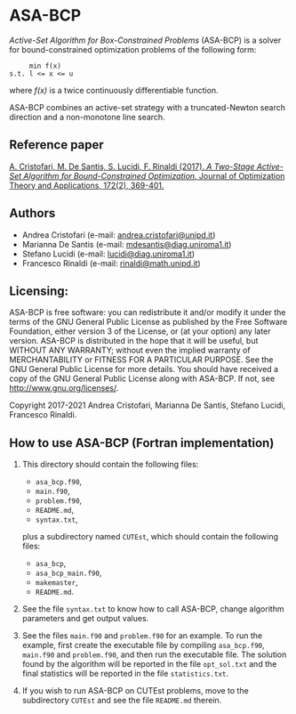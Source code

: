 # ASA-BCP

_Active-Set Algorithm for Box-Constrained Problems_ (ASA-BCP) is a solver for bound-constrained
optimization problems of the following form:

         min f(x)
    s.t. l <= x <= u

where _f(x)_ is a twice continuously differentiable function.

ASA-BCP combines an active-set strategy with a truncated-Newton search direction and a non-monotone line search.

## Reference paper

[A. Cristofari, M. De Santis, S. Lucidi, F. Rinaldi (2017). _A Two-Stage Active-Set Algorithm for Bound-Constrained Optimization._
Journal of Optimization Theory and Applications, 172(2), 369-401.](https://link.springer.com/article/10.1007/s10957-016-1024-9)

## Authors

* Andrea Cristofari (e-mail: [andrea.cristofari@unipd.it](mailto:andrea.cristofari@unipd.it))
* Marianna De Santis (e-mail: [mdesantis@diag.uniroma1.it](mailto:mdesantis@diag.uniroma1.it))
* Stefano Lucidi (e-mail: [lucidi@diag.uniroma1.it](mailto:lucidi@diag.uniroma1.it))
* Francesco Rinaldi (e-mail: [rinaldi@math.unipd.it](mailto:rinaldi@math.unipd.it))

## Licensing:

ASA-BCP is free software: you can redistribute it and/or modify
it under the terms of the GNU General Public License as published by
the Free Software Foundation, either version 3 of the License, or
(at your option) any later version.
ASA-BCP is distributed in the hope that it will be useful,
but WITHOUT ANY WARRANTY; without even the implied warranty of
MERCHANTABILITY or FITNESS FOR A PARTICULAR PURPOSE. See the
GNU General Public License for more details.
You should have received a copy of the GNU General Public License
along with ASA-BCP. If not, see <http://www.gnu.org/licenses/>.

Copyright 2017-2021 Andrea Cristofari, Marianna De Santis,
Stefano Lucidi, Francesco Rinaldi.

## How to use ASA-BCP (Fortran implementation)

1. This directory should contain the following files:
    * `asa_bcp.f90`,
    * `main.f90`,
    * `problem.f90`,
    * `README.md`,
    * `syntax.txt`,

    plus a subdirectory named `CUTEst`, which should contain the following
    files:
    * `asa_bcp`,
    * `asa_bcp_main.f90`,
    * `makemaster`,
    * `README.md`.

2. See the file `syntax.txt` to know how to call ASA-BCP, change
  algorithm parameters and get output values.

3. See the files `main.f90` and `problem.f90` for an example. To run the
   example, first create the executable file by compiling `asa_bcp.f90`,
   `main.f90` and `problem.f90`, and then run the executable file. The
   solution found by the algorithm will be reported in the file
   `opt_sol.txt` and the final statistics will be reported in the file
   `statistics.txt`.

4. If you wish to run ASA-BCP on CUTEst problems, move to the subdirectory
    `CUTEst` and see the file `README.md` therein.